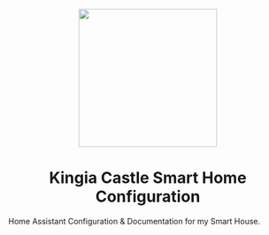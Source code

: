<p align="center">
  <img src="https://github.com/JamesMcCarthy79/Home-Assistant-Config/blob/master/HA%20Pics/Kingia%20Castle.png" width="250"/>
</p>

<h1 align="center">Kingia Castle Smart Home Configuration</h1>


Home Assistant Configuration &amp; Documentation for my Smart House.

